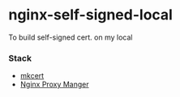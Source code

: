 # nginx-self-signed-local
To build self-signed cert. on my local

### Stack
- [mkcert](https://github.com/FiloSottile/mkcert)
- [Nginx Proxy Manger](https://nginxproxymanager.com/)